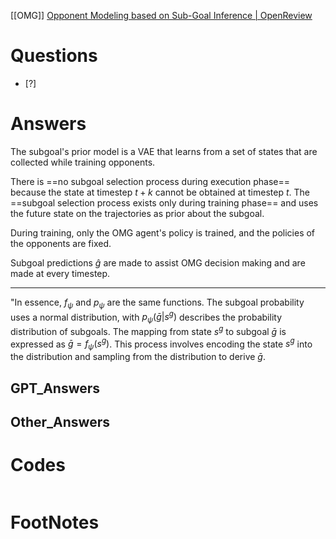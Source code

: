 [[OMG]]
[Opponent Modeling based on Sub-Goal Inference \| OpenReview](https://openreview.net/forum?id=l3s3HwJYDm)
# Questions

- [?] 


# Answers
The subgoal's prior model  is a VAE that learns from a set of states that are collected while training opponents.

There is ==no subgoal selection process during execution phase== because the state at timestep $t+k$  cannot be obtained at timestep $t$. The ==subgoal selection process exists only during training phase== and uses the future state on the trajectories as prior about the subgoal.

During training, only the OMG agent's policy is trained, and the policies of the opponents are fixed. 

Subgoal predictions $\hat{g}$ are made to assist OMG decision making and are made at every timestep.

---


"In essence, $f_\psi$ and $p_\psi$ are the same functions. The subgoal probability uses a normal distribution, with $p_\psi(\bar{g} | s^g)$ describes the probability distribution of subgoals. The mapping from state $s^g$ to subgoal $\bar{g}$ is expressed as $\bar{g} = f_\psi(s^g)$. This process involves encoding the state $s^g$ into the distribution and sampling from the distribution to derive $\bar{g}$. 


## GPT_Answers


## Other_Answers


# Codes

```python

```


# FootNotes
